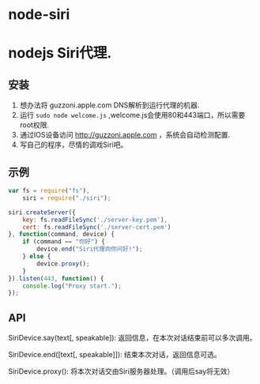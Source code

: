 node-siri
=========

# nodejs Siri代理.

## 安装

1. 想办法将 guzzoni.apple.com DNS解析到运行代理的机器.
2. 运行 `sudo node welcome.js` ,welcome.js会使用80和443端口，所以需要root权限.
3. 通过IOS设备访问 http://guzzoni.apple.com ，系统会自动检测配置.
4. 写自己的程序，尽情的调戏Siri吧。

## 示例

``` javascript
var fs = require("fs"),
	siri = require("./siri");

siri.createServer({
	key: fs.readFileSync('./server-key.pem'),
	cert: fs.readFileSync('./server-cert.pem')
}, function(command, device) {
	if (command == "你好") {
		device.end("Siri代理向你问好!");
	} else {
		device.proxy();
	}
}).listen(443, function() {
	console.log("Proxy start.");
});

```

## API

SiriDevice.say(text[, speakable]): 
	返回信息，在本次对话结束前可以多次调用。

SiriDevice.end([text[, speakable]]): 
	结束本次对话，返回信息可选。

SiriDevice.proxy():
	将本次对话交由Siri服务器处理。（调用后say将无效）

